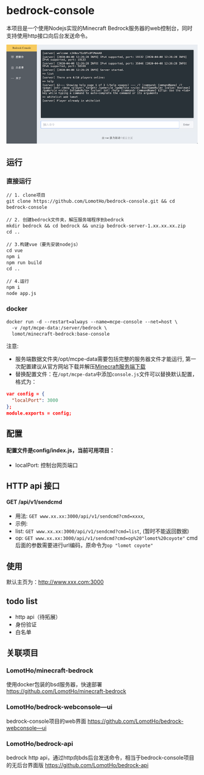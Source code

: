 [Minecraft服务端下载]:https://minecraft.net/en-us/download/server/bedrock/

# bedrock-console
本项目是一个使用Nodejs实现的Minecraft Bedrock服务器的web控制台，同时支持使用http接口向后台发送命令。

![screenshot](https://raw.githubusercontent.com/LomotHo/bedrock-console/dev/screenshot/bedrock-console-ui.png)
## 运行

### 直接运行
```
// 1. clone项目
git clone https://github.com/LomotHo/bedrock-console.git && cd bedrock-console

// 2. 创建bedrock文件夹，解压服务端程序到bedrock
mkdir bedrock && cd bedrock && unzip bedrock-server-1.xx.xx.xx.zip
cd ..

// 3.构建vue（要先安装nodejs）
cd vue
npm i
npm run build
cd ..

// 4.运行
npm i
node app.js
```

### docker
```
docker run -d --restart=always --name=mcpe-console --net=host \
  -v /opt/mcpe-data:/server/bedrock \
  lomot/minecraft-bedrock:base-console
```

注意: 
 - 服务端数据文件夹/opt/mcpe-data需要包括完整的服务器文件才能运行, 第一次配置建议从官方网站下载并解压[Minecraft服务端下载]
 - 替换配置文件：在```/opt/mcpe-data```中添加```console.js```文件可以替换默认配置，格式为：

  ```json
  var config = {
    "localPort": 3000
  };
  module.exports = config;
  ```

## 配置
#### 配置文件是config/index.js，当前可用项目：
 - localPort: 控制台网页端口


## HTTP api 接口
#### GET /api/v1/sendcmd
 - 用法: ```GET www.xx.xx:3000/api/v1/sendcmd?cmd=xxxx```, 
 - 示例: 
  - list: ```GET www.xx.xx:3000/api/v1/sendcmd?cmd=list```, (暂时不能返回数据)
  - op: ```GET www.xx.xx:3000/api/v1/sendcmd?cmd=op%20"lomot%20coyote"``` cmd后面的参数需要进行url编码，原命令为```op "lomot coyote"```

## 使用

默认主页为：http://www.xxx.com:3000

## todo list
 - http api（待拓展）
 - 身份验证
 - 白名单

## 关联项目
### LomotHo/minecraft-bedrock
使用docker包装的bsd服务器，快速部署
https://github.com/LomotHo/minecraft-bedrock

### LomotHo/bedrock-webconsole—ui
bedrock-console项目的web界面
https://github.com/LomotHo/bedrock-webconsole—ui

### LomotHo/bedrock-api
bedrock http api，通过http向bds后台发送命令，相当于bedrock-console项目的无后台界面版
https://github.com/LomotHo/bedrock-api
